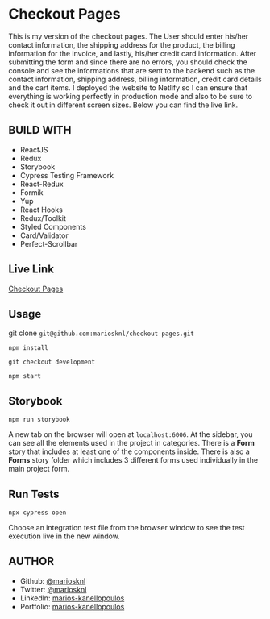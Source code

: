 # Checkout Pages

This is my version of the checkout pages. The User should enter his/her contact information, the shipping address for the product, the billing information for the invoice, and lastly, his/her credit card information. After submitting the form and since there are no errors, you should check the console and see the informations that are sent to the backend such as the contact information, shipping address, billing information, credit card details and the cart items. I deployed the website to Netlify so I can ensure that everything is working perfectly in production mode and also to be sure to check it out in different screen sizes. Below you can find the live link.

## BUILD WITH

- ReactJS
- Redux
- Storybook
- Cypress Testing Framework
- React-Redux
- Formik
- Yup
- React Hooks
- Redux/Toolkit
- Styled Components
- Card/Validator
- Perfect-Scrollbar

## Live Link

[Checkout Pages](https://clever-brahmagupta-505fa5.netlify.app/)

## Usage

git clone `git@github.com:mariosknl/checkout-pages.git`

`npm install`

`git checkout development`

`npm start`

## Storybook

`npm run storybook`

A new tab on the browser will open at `localhost:6006`. At the sidebar, you can see all the elements used in the project in categories. There is a <b>Form</b> story that includes at least one of the components inside. There is also a <b>Forms</b> story folder which includes 3 different forms used individually in the main project form.

## Run Tests

`npx cypress open`

Choose an integration test file from the browser window to see the test execution live in the new window.

## AUTHOR

- Github: [@mariosknl](https://github.com/mariosknl)
- Twitter: [@mariosknl](https://twitter.com/MariosKnl)
- Linkedln: [marios-kanellopoulos](https://www.linkedin.com/in/marios-kanellopoulos)
- Portfolio: [marios-kanellopoulos](https://marioskanellopoulos.com/)
